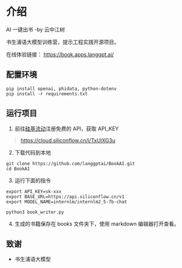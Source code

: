 # 介绍

AI 一键出书 -by 云中江树

书生浦语大模型训练营，提示工程实践开源项目。

在线体验链接：
https://book.apps.langgpt.ai/

## 配置环境
```
pip install openai, phidata, python-dotenv
pip install -r requirements.txt
```

## 运行项目

1. 前往[硅基流动](https://cloud.siliconflow.cn/i/TxUlXG3u)注册免费的 API，获取 API_KEY
> https://cloud.siliconflow.cn/i/TxUlXG3u

2. 下载代码到本地
```
git clone https://github.com/langgptai/BookAI.git
cd BookAI
```

3. 运行下面的指令
```
export API_KEY=sk-xxx
export BASE_URL=https://api.siliconflow.cn/v1
export MODEL_NAME=internlm/internlm2_5-7b-chat

python3 book_writer.py
```

4. 生成的书籍保存在 books 文件夹下，使用 markdown 编辑器打开查看。

## 致谢
- 书生浦语大模型